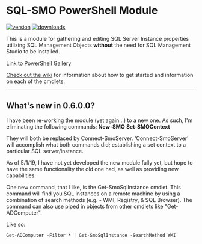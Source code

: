 # SQL-SMO PowerShell Module
[![version](https://img.shields.io/powershellgallery/v/SQL-SMO.svg)](https://www.powershellgallery.com/packages/SQL-SMO)
[![downloads](https://img.shields.io/powershellgallery/dt/SQL-SMO.svg?label=downloads)](https://www.powershellgallery.com/stats/packages/SQL-SMO?groupby=Version)

This is a module for gathering and editing SQL Server Instance properties utilizing SQL Management Objects __without__ the need for SQL Management Studio to be installed.

[Link to PowerShell Gallery](https://www.powershellgallery.com/packages/SQL-SMO)

[Check out the wiki](https://github.com/Yevrag35/SQL-SMO/wiki) for information about how to get started and information on each of the cmdlets.

---

## What's new in 0.6.0.0?

I have been re-working the module (yet again...) to a new one.  As such, I'm eliminating the following commands:
__New-SMO__
__Set-SMOContext__

They will both be replaced by Connect-SmoServer.  'Connect-SmoServer' will accomplish what both commands did; establishing a set context to a particular SQL server/instance.

As of 5/1/19, I have not yet developed the new module fully yet, but hope to have the same functionality the old one had, as well as providing new capabilities.

One new command, that I like, is the Get-SmoSqlInstance cmdlet.  This command will find you SQL instances on a remote machine by using a combination of search methods (e.g. - WMI, Registry, & SQL Browser).  The command can also use piped in objects from other cmdlets like "Get-ADComputer".

Like so:

```Get-ADComputer -Filter * | Get-SmoSqlInstance -SearchMethod WMI```
